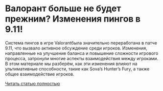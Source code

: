 # Валорант больше не будет прежним? Изменения пингов в 9.11!



Система пингов в игре Valorantбыла значительно переработана в патче 9.11, что вызвало активное обсуждение среди игроков. Изменения, направленные на улучшение баланса и повышение сложности игрового процесса, затронули многие аспекты взаимодействия между игроками. В этом материале мы разберём, как эти изменения влияют на ультимативные способности, такие как Sova’s Hunter’s Fury, а также общее взаимодействие игроков.

[Читать статью полностью](https://xyberbara.com/gaming/valorant-ping/)
